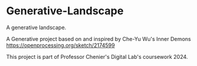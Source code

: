 # Generative-Landscape
A generative landscape.

A Generative project based on and inspired by Che-Yu Wu's Inner Demons
https://openprocessing.org/sketch/2174599

This project is part of Professor Chenier's Digital Lab's coursework 2024. 
